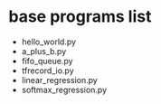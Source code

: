 # base programs list

* hello_world.py
* a_plus_b.py
* fifo_queue.py
* tfrecord_io.py
* linear_regression.py
* softmax_regression.py
